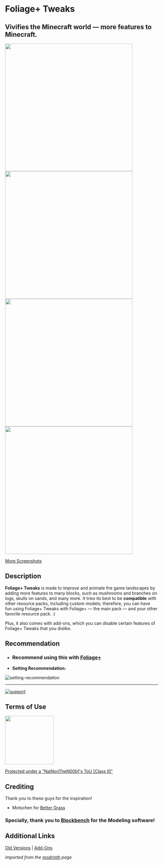 # Foliage+ Tweaks
Vivifies the Minecraft world — more features to Minecraft.
-----
<img src="https://cdn.modrinth.com/data/3SnHvLxH/images/3e51fc7b480a0ac45ff548e194f2cbcc9edfc506.png" width="420"> <img src="https://cdn.modrinth.com/data/3SnHvLxH/images/8a68a46026aa3f030e366833d5f0848585650059.png" width="420">
<img src="https://cdn.modrinth.com/data/3SnHvLxH/images/79ca7c1de887015036dbd819bbca8cea9e4f9403.png" width="420"> <img src="https://cdn.modrinth.com/data/3SnHvLxH/images/fb55343e68a42249fe6c195637b1d0cf01701d3d.png" width="420">

[More Screenshots](https://modrinth.com/resourcepack/foliage%2B-tweaks/gallery)

## Description

**Foliage+ Tweaks** is made to improve and animate the game landscapes by adding more features to many blocks, such as mushrooms and branches on logs, skulls on sands, and many more. It tries its best to be **compatible** with other resource packs, including custom models; therefore, you can have fun using Foliage+ Tweaks with Foliage+ — the main pack — and your other favorite resource pack. :)

Plus, it also comes with add-ons, which you can disable certain features of Foliage+ Tweaks that you dislike.

## Recommendation

* ### Recommend using this with [Foliage+](https://modrinth.com/resourcepack/foliage%2B/)
* **Setting Recommendation:**

![setting-recommendation](https://i.imgur.com/M0wCTph.png)

-----

[![support](https://i.imgur.com/ZiY2CXf.png)](https://ko-fi.com/nainonthen00b1)

## Terms of Use
[<img src="https://i.imgur.com/IASeg1D.png" width="160">](https://docs.google.com/document/d/1l1SMCGPHJh1Qa193TC0KxFu5ZUkc38HcuDRvHUreOb0/edit?usp=sharing)

[Protected under a "NaiNonTheN00b1's ToU [Class II]"](https://docs.google.com/document/d/1l1SMCGPHJh1Qa193TC0KxFu5ZUkc38HcuDRvHUreOb0/edit?usp=sharing)

## Crediting

Thank you to these guys for the inspiration!

- Motschen for [Better Grass](https://www.curseforge.com/minecraft/texture-packs/motschens-better-grass)

### Specially, thank you to [Blockbench](https://blockbench.net) for the Modeling software!

## Additional Links

[Old Versions](https://www.mediafire.com/folder/1zdxe4icsr5li/Old+Versions) | [Add-Ons](https://www.mediafire.com/folder/eq92kgo6oxfeo/Add-On(s))

*imported from the [modrinth](https://modrinth.com/resourcepack/foliage+-tweaks) page*
